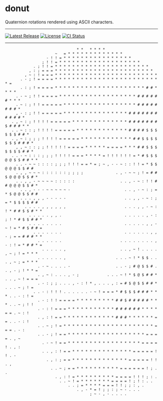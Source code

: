# donut

Quaternion rotations rendered using ASCII characters.

---

[![Latest Release][release-badge]][release-url]
[![License][license-badge]](LICENSE)
[![CI Status][ci-badge]][ci-url]

[release-badge]: https://img.shields.io/github/v/release/austinlucaslake/donut
[release-url]: https://github.com/austinlucaslake/donut/releases/latest
[license-badge]: https://img.shields.io/github/license/austinlucaslake/donut
[ci-badge]: https://github.com/austinlucaslake/donut/actions/workflows/ci.yaml/badge.svg
[ci-url]: https://github.com/austinlucaslake/donut/actions

---

                                     * *   * * * *
                           ~   = * * * * * * * * * * * * *
                       - ! ! = * * * * * * * * * * * * * * * *
                     ; ! ! = * * * * * * * * * * * * * * * * * * *
                 . ; ! ! = * * * * * * * * * * * * * * * * * * * * * *
               , : ; = = = * * * * * * * * * * * * * * * * * * * * * * *
             , ~ : ! = = = * * * * * * * * * * * * * * * * * * * * * * * *
           . - ; ! = = = = * * * * * * * * * * * * * * * * * * * * * * * * * =
           . : ; ! = = = = * * * * * * * * * * * * * * * * * * * * * # # * * * *
         . - ~ ; ! ! = = = = * * * * * * * * * * * * * * * * * * # # # # # # * * *
         . ~ : ; ! ! = = = = = * * * * * * * * * * * * * * * * * # # # # # # # # *
         , - : ; ! ! = = = = = * * * * * * * * * * * * * * * # # # # # # # # # # # *
       . , ~ : ; ! ! ! ! = = = = = * * * * * * * * * * * * * # # # # # # # $ # # # * *
       . . ~ : : ; ! ! ! ! = = = = = * * * * * * * * * * * * # # # # $ $ $ $ $ $ # # *
       . , ~ : ; ; ; ! ! ! ! = = = = = * * * * * * * * * * * * # # $ $ $ $ $ $ $ # # # *
         , , ~ : : ; ; ! ! ! ! ! = = = = * * * * * = = = = * * * # # $ $ $ $ $ $ $ # # *
       . . - ~ : : : ; ; ; ! ! ! ! = = = * * * * = ! ! ! ! ! ! = * # $ $ $ @ @ $ $ # # * *
         . . - ~ ~ : : : : ; ; ; ! ! ! = = * = ; ~ , - - ~ : : ! ! = * $ $ @ @ @ $ $ # #
         . , , ~ ~ ~ : : : : : : ; ; ; ;               . , - ~ ~ ; ! = # # $ @ @ @ $ $ # *
         . . , , - ~ ~ ~ ~ : : : : :                     . . , - ~ : ! ! # # @ @ @ $ $ # *
           . . , - - - ~ ~ ~ ~ ~ -                         . . , - ~ : ; = * $ @ @ $ $ # #
           . . . , , , - - - - -                           . . , , - ~ : ; = * $ $ $ $ # #
             . . . . , , , , , ,                           . . . , , - ~ : ! * # # $ $ # * *
               . . . . . , , .                             . . . . . , - : ; ! * # $ $ # # *
               . . . . . . . .                             . . . . . , , - ~ ! = * # $ # # =
                 . . . . . . .                             . . . . . . , , - ; = = # # # * *
                   . . . . . .                           . . . . . . . . , - : ! = * # # * =
                     . . . . . ,                         . . , ~ ! . . . . , ~ ; ! = * * *
                   . . . . . . ,                       . . . ~ ! * $ $ . . . , ~ ; = * * *
                   . - ~ . . . . -                     . . - ; # @ $ $ # . . , - ; ! * * =
                   . , ~ : . . . , - ;             . . . ~ ! * $ @ $ # # * . . , ~ ! = = =
                   . - : ; ; . . . , - : ! * , . . . , : = # $ @ $ $ # # * . . . ~ ; ! =
                 . . - : ! ! ! . . . . . . - ~ ! = = = * # $ $ $ # # # * * * . . - : ! =
                   . - : ! ! = = = = * * * * * * * * * # # $ # # # # # * * * . . ~ ; ! !
                   . - : ! = = = * * * * * * * * * * * # # # # # # * * * * = = . ~ : !
                   . , : ! = = * * * * * * * * * * * * # # # * * * * * * = = . . - : !
                   . . ~ ; ! = * * * * * * * * * * * * * * * * * * * * * = = = . - :
                   . . - ; ! = = * * * * * * * * * * * * * * * * * * = = = = . , ~
                     . - ~ ! = = * * * * * * * * * * * * * * * * * = = = = ! . , :
                     . . , : ! = = * * * * * * * * * * * * * * = = = = = ! ! . -
                       . , : ; = = * * * * * * * * * * * * * = = = = = ! ! . ,
                         . . ~ ; = = * * * * * * * * * * = = = = = = ! ; . .
                           . , : ! = * * * * * * * * * = = = = ! ! ! ; : .
                             . . ~ ! = * * * * * * * = = = = ! ; ! : . .
                                 . . ; = * * * * = = = ! ! ; ; : , .
                                     . , - * = ! ; ; : ; ~ - . . .
                                           ; ~ - , - . . . .

